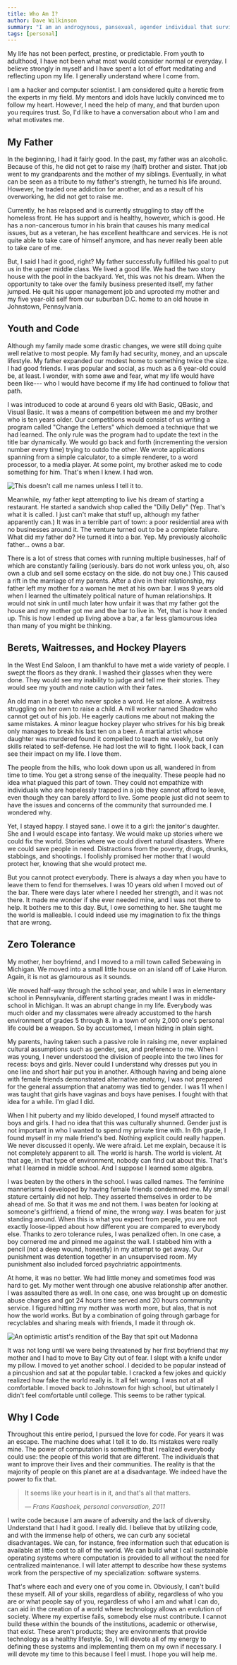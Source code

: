 ```yaml
---
title: Who Am I?
author: Dave Wilkinson
summary: "I am an androgynous, pansexual, agender individual that survived a series of unknowns and violence called childhood. I didn't have it completely bad. I've crawled up using privilege and luck. I want to write code that benefits all of society and free computation. I need help to do so."
tags: [personal]
---
```


My life has not been perfect, prestine, or predictable. From youth to adulthood, I have not been what most would consider normal or everyday. I believe strongly in myself and I have spent a lot of effort meditating and reflecting upon my life. I generally understand where I come from.

I am a hacker and computer scientist. I am considered quite a heretic from the experts in my field. My mentors and idols have luckily convinced me to follow my heart. However, I need the help of many, and that burden upon you requires trust. So, I'd like to have a conversation about who I am and what motivates me.

## My Father

In the beginning, I had it fairly good. In the past, my father was an alcoholic. Because of this, he did not get to raise my (half) brother and sister. That job went to my grandparents and the mother of my siblings. Eventually, in what can be seen as a tribute to my father's strength, he turned his life around. However, he traded one addiction for another, and as a result of his overworking, he did not get to raise me.

Currently, he has relapsed and is currently struggling to stay off the homeless front. He has support and is healthy, however, which is good. He has a non-cancerous tumor in his brain that causes his many medical issues, but as a veteran, he has excellent healthcare and services. He is not quite able to take care of himself anymore, and has never really been able to take care of me.

But, I said I had it good, right? My father successfully fulfilled his goal to put us in the upper middle class. We lived a good life. We had the two story house with the pool in the backyard. Yet, this was not his dream. When the opportunity to take over the family business presented itself, my father jumped. He quit his upper management job and uprooted my mother and my five year-old self from our suburban D.C. home to an old house in Johnstown, Pennsylvania.

## Youth and Code

Although my family made some drastic changes, we were still doing quite well relative to most people. My family had security, money, and an upscale lifestyle. My father expanded our modest home to something twice the size. I had good friends. I was popular and social, as much as a 6 year-old could be, at least. I wonder, with some awe and fear, what my life would have been like--- who I would have become if my life had continued to follow that path.

I was introduced to code at around 6 years old with Basic, QBasic, and Visual Basic. It was a means of competition between me and my brother who is ten years older. Our competitions would consist of us writing a program called "Change the Letters" which demoed a technique that we had learned. The only rule was the program had to update the text in the title bar dynamically. We would go back and forth (incrementing the version number every time) trying to outdo the other. We wrote applications spanning from a simple calculator, to a simple renderer, to a word processor, to a media player. At some point, my brother asked me to code something for him. That's when I knew. I had won.

![This doesn't call me names unless I tell it to.](qbasic.jpg)

Meanwhile, my father kept attempting to live his dream of starting a restaurant. He started a sandwich shop called the "Dilly Delly" (Yep. That's what it is called. I just can't make that stuff up, although my father apparently can.) It was in a terrible part of town: a poor residential area with no businesses around it. The venture turned out to be a complete failure. What did my father do? He turned it into a bar. Yep. My previously alcoholic father... owns a bar.

There is a lot of stress that comes with running multiple businesses, half of which are constantly failing (seriously. bars do not work unless you, oh, also own a club and sell some ecstacy on the side. do not buy one.) This caused a rift in the marriage of my parents. After a dive in their relationship, my father left my mother for a woman he met at his own bar. I was 9 years old when I learned the ultimately political nature of human relationships. It would not sink in until much later how unfair it was that my father got the house and my mother got me and the bar to live in. Yet, that is how it ended up. This is how I ended up living above a bar, a far less glamourous idea than many of you might be thinking.

## Berets, Waitresses, and Hockey Players

In the West End Saloon, I am thankful to have met a wide variety of people. I swept the floors as they drank. I washed their glasses when they were done. They would see my inability to judge and tell me their stories. They would see my youth and note caution with their fates.

An old man in a beret who never spoke a word. He sat alone. A waitress struggling on her own to raise a child. A mill worker named Shadow who cannot get out of his job. He eagerly cautions me about not making the same mistakes. A minor league hockey player who strives for his big break only manages to break his last ten on a beer. A martial artist whose daughter was murdered found it compelled to teach me weekly, but only skills related to self-defense. He had lost the will to fight. I look back, I can see their impact on my life. I love them.

The people from the hills, who look down upon us all, wandered in from time to time. You get a strong sense of the inequality. These people had no idea what plagued this part of town. They could not empathize with individuals who are hopelessly trapped in a job they cannot afford to leave, even though they can barely afford to live. Some people just did not seem to have the issues and concerns of the community that surrounded me. I wondered why.

Yet, I stayed happy. I stayed sane. I owe it to a girl: the janitor's daughter. She and I would escape into fantasy. We would make up stories where we could fix the world. Stories where we could divert natural disasters. Where we could save people in need. Distractions from the poverty, drugs, drunks, stabbings, and shootings. I foolishly promised her mother that I would protect her, knowing that she would protect me.

But you cannot protect everybody. There is always a day when you have to leave them to fend for themselves. I was 10 years old when I moved out of the bar. There were days later where I needed her strength, and it was not there. It made me wonder if she ever needed mine, and I was not there to help. It bothers me to this day. But, I owe something to her. She taught me the world is malleable. I could indeed use my imagination to fix the things that are wrong.

## Zero Tolerance

My mother, her boyfriend, and I moved to a mill town called Sebewaing in Michigan. We moved into a small little house on an island off of Lake Huron. Again, it is not as glamourous as it sounds.

We moved half-way through the school year, and while I was in elementary school in Pennsylvania, different starting grades meant I was in middle-school in Michigan. It was an abrupt change in my life. Everybody was much older and my classmates were already accustomed to the harsh environment of grades 5 through 8. In a town of only 2,000 one's personal life could be a weapon. So by accustomed, I mean hiding in plain sight.

My parents, having taken such a passive role in raising me, never explained cultural assumptions such as gender, sex, and preference to me. When I was young, I never understood the division of people into the two lines for recess: boys and girls. Never could I understand why dresses put you in one line and short hair put you in another. Although having and being alone with female friends demonstrated alternative anatomy, I was not prepared for the general assumption that anatomy was tied to gender. I was 11 when I was taught that girls have vaginas and boys have penises. I fought with that idea for a while. I'm glad I did.

When I hit puberty and my libido developed, I found myself attracted to boys and girls. I had no idea that this was culturally shunned. Gender just is not important in who I wanted to spend my private time with. In 6th grade, I found myself in my male friend's bed. Nothing explicit could really happen. We never discussed it openly. We were afraid. Let me explain, because it is not completely apparent to all. The world is harsh. The world is violent. At that age, in that type of environment, nobody can find out about this. That's what I learned in middle school. And I suppose I learned some algebra.

I was beaten by the others in the school. I was called names. The feminine mannerisms I developed by having female friends condemned me. My small stature certainly did not help. They asserted themselves in order to be ahead of me. So that it was me and not them. I was beaten for looking at someone's girlfriend, a friend of mine, the wrong way. I was beaten for just standing around. When this is what you expect from people, you are not exactly loose-lipped about how different you are compared to everybody else. Thanks to zero tolerance rules, I was penalized often. In one case, a boy cornered me and pinned me against the wall. I stabbed him with a pencil (not a deep wound, honestly) in my attempt to get away. Our punishment was detention together in an unsupervised room. My punishment also included forced psychriatric appointments.

At home, it was no better. We had little money and sometimes food was hard to get. My mother went through one abusive relationship after another. I was assaulted there as well. In one case, one was brought up on domestic abuse charges and got 24 hours time served and 20 hours community service. I figured hitting my mother was worth more, but alas, that is not how the world works. But by a combination of going through garbage for recyclables and sharing meals with friends, I made it through ok.

![An optimistic artist's rendition of the Bay that spit out Madonna](sailboats.jpg)

It was not long until we were being threatened by her first boyfriend that my mother and I had to move to Bay City out of fear. I slept with a knife under my pillow. I moved to yet another school. I decided to be popular instead of a pincushion and sat at the popular table. I cracked a few jokes and quickly realized how fake the world really is. It all felt wrong. I was not at all comfortable. I moved back to Johnstown for high school, but ultimately I didn't feel comfortable until college. This seems to be rather typical.

## Why I Code

Throughout this entire period, I pursued the love for code. For years it was an escape. The machine does what I tell it to do. Its mistakes were really mine. The power of computation is something that I realized everybody could use: the people of this world that are different. The individuals that want to improve their lives and their communities. The reality is that the majority of people on this planet are at a disadvantage. We indeed have the power to fix that.

> It seems like your heart is in it, and that's all that matters.
> <div class="citation">&mdash; <cite>Frans Kaashoek, personal conversation, 2011</cite></div>

I write code because I am aware of adversity and the lack of diversity. Understand that I had it good. I really did. I believe that by utilizing code, and with the immense help of others, we can curb any societal disadvantages. We can, for instance, free information such that education is available at little cost to all of the world. We can build what I call sustainable operating systems where computation is provided to all without the need for centralized maintenance. I will later attempt to describe how these systems work from the perspective of my specialization: software systems.

That's where each and every one of you come in. Obviously, I can't build these myself. All of your skills, regardless of ability, regardless of who you are or what people say of you, regardless of who I am and what I can do, can aid in the creation of a world where technology allows an evolution of society. Where my expertise fails, somebody else must contribute. I cannot build these within the bounds of the institutions, academic or otherwise, that exist. These aren't products; they are environments that provide technology as a healthy lifestyle. So, I will devote all of my energy to defining these systems and implementing them on my own if necessary. I will devote my time to this because I feel I must. I hope you will help me.
